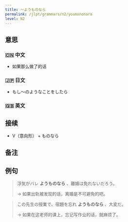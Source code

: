 ```yaml
---
title: 〜ようものなら
permalink: /jlpt/grammars/n2/youmononara
level: N2
---
```


## 意思

### 🇨🇳 中文

- 如果那么做了的话

### 🇯🇵 日文

- もし〜のようなことをしたら

### 🇬🇧 英文


## 接续

- V（意向形） + ものなら

## 备注


## 例句

> 浮気がバレ **ようものなら** 、離婚は免れないだろう。
>
> → 如果出轨被发现的话，离婚是不可避免的吧。

> この先生の授業で、宿題を忘れ **ようものなら** 、大変だ。
>
> → 如果在这老师的课上，忘记写作业的话，就麻烦了。

